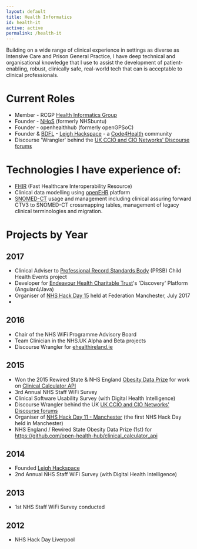 ```yaml
---
layout: default
title: Health Informatics
id: health-it
active: active
permalink: /health-it
---
```


Building on a wide range of clinical experience in settings as diverse as Intensive Care and Prison General Practice, I have deep technical and organisational knowledge that I use to assist the development of patient-enabling, robust, clinically safe, real-world tech that can is acceptable to clinical professionals.

# Current Roles

* Member - RCGP [Health Informatics Group](http://www.rcgp.org.uk/clinical-and-research/clinical-resources/practice-management-resources/health-informatics-group.aspx)
* Founder - [NHoS](https://nhos.openhealthhub.org/) (formerly NHSbuntu)
* Founder - openhealthhub (formerly openGPSoC)
* Founder & [BDFL](https://en.wikipedia.org/wiki/Benevolent_dictator_for_life) - [Leigh Hackspace](http://www.leighhack.org) - a [Code4Health](https://code4health.org/) community
* Discourse 'Wrangler' behind the [UK CCIO and CIO Networks' Discourse forums](http://discourse.digitalhealth.net)

# Technologies I have experience of:
* [FHIR](https://www.hl7.org/fhir/) (Fast Healthcare Interoperability Resource)
* Clinical data modelling using [openEHR](http://www.openehr.org/) platform
* [SNOMED-CT](http://www.snomed.org/snomed-ct) usage and management including clinical assuring forward CTV3 to SNOMED-CT crossmapping tables, management of legacy clinical terminologies and migration.

# Projects by Year

## 2017
* Clinical Adviser to [Professional Record Standards Body](http://theprsb.org/) (PRSB) Child Health Events project
* Developer for [Endeavour Health Charitable Trust]()'s 'Discovery' Platform (Angular4/Java)
* Organiser of [NHS Hack Day 15](http://nhshackday.com/previous/events/2017/05/manchester/) held at Federation Manchester, July 2017
* 

## 2016
* Chair of the NHS WiFi Programme Advisory Board
* Team Clinician in the NHS.UK Alpha and Beta projects
* Discourse Wrangler for [ehealthireland.ie](http://www.ehealthireland.ie)

## 2015
* Won the 2015 Rewired State & NHS England [Obesity Data Prize](http://obesitychallenge.rewiredstate.org/winners) for work on [Clinical Calculator API](https://github.com/open-health-hub/clinical_calculator_api)
* 3rd Annual NHS Staff WiFi Survey
* Clinical Software Usability Survey (with Digital Health Intelligence)
* Discourse Wrangler behind the UK [UK CCIO and CIO Networks' Discourse forums](http://discourse.digitalhealth.net)
* Organiser of [NHS Hack Day 11 - Manchester](http://nhshackday.com/events/) (the first NHS Hack Day held in Manchester)
* NHS England / Rewired State Obesity Data Prize (1st) for <https://github.com/open-health-hub/clinical_calculator_api>

## 2014
* Founded [Leigh Hackspace](http://www.leighhack.org)
* 2nd Annual NHS Staff WiFi Survey (with Digital Health Intelligence)

## 2013
* 1st NHS Staff WiFi Survey conducted

## 2012
* NHS Hack Day Liverpool
